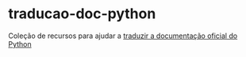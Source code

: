 # traducao-doc-python
Coleção de recursos para ajudar a [traduzir a documentação oficial do Python](https://sheilagomes.github.io/traducao-doc-python/)
